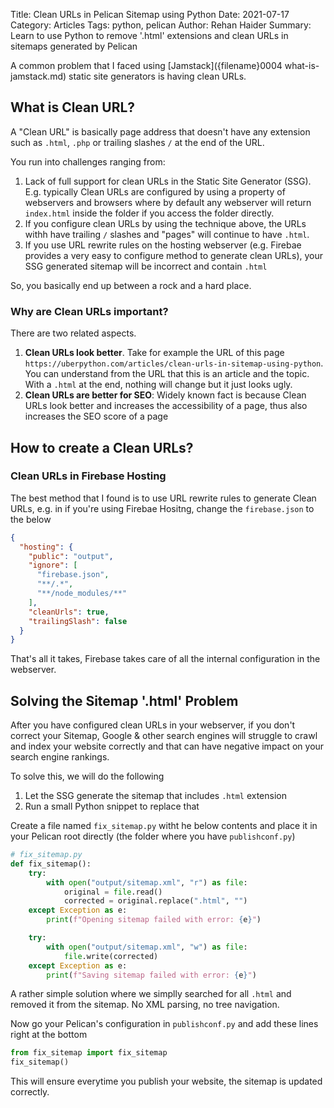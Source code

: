 Title: Clean URLs in Pelican Sitemap using Python
Date: 2021-07-17
Category: Articles
Tags: python, pelican
Author: Rehan Haider
Summary: Learn to use Python to remove '.html' extensions and clean URLs in sitemaps generated by Pelican

A common problem that I faced using [Jamstack]({filename}0004 what-is-jamstack.md) static site generators is having clean URLs. 

## What is Clean URL? 

A "Clean URL" is basically page address that doesn't have any extension such as `.html`, `.php` or trailing slashes `/` at the end of the URL. 

You run into challenges ranging from: 

1. Lack of full support for clean URLs in the Static Site Generator (SSG). E.g. typically Clean URLs are configured by using a property of webservers and browsers where by default any webserver will return `index.html` inside the folder if you access the folder directly. 
2. If you configure clean URLs by using the technique above, the URLs withh have trailing `/` slashes and "pages" will continue to have `.html`. 
3. If you use URL rewrite rules on the hosting webserver (e.g. Firebae provides a very easy to configure method to generate clean URLs), your SSG generated sitemap will be incorrect and contain `.html`

So, you basically end up between a rock and a hard place. 

### Why are Clean URLs important? 
There are two related aspects. 

1. **Clean URLs look better**. Take for example the URL of this page `https://uberpython.com/articles/clean-urls-in-sitemap-using-python`. You can understand from the URL that this is an article and the topic. With a `.html` at the end, nothing will change but it just looks ugly. 
2. **Clean URLs are better for SEO**: Widely known fact is because Clean URLs look better and increases the accessibility of a page, thus also increases the SEO score of a page

## How to create a Clean URLs? 

### Clean URLs in Firebase Hosting
The best method that I found is to use URL rewrite rules to generate Clean URLs, e.g. in if you're using Firebae Hositng, change the `firebase.json` to the below

```json
{
  "hosting": {
    "public": "output",
    "ignore": [
      "firebase.json",
      "**/.*",
      "**/node_modules/**"
    ],
    "cleanUrls": true,
    "trailingSlash": false
  }
}
```
That's all it takes, Firebase takes care of all the internal configuration in the webserver. 

## Solving the Sitemap '.html' Problem

After you have configured clean URLs in your webserver, if you don't correct your Sitemap, Google & other search engines will struggle to crawl and index your website correctly and that can have negative impact on your search engine rankings. 

To solve this, we will do the following

1. Let the SSG generate the sitemap that includes `.html` extension
2. Run a small Python snippet to replace that

Create a file named `fix_sitemap.py` witht he below contents and place it in your Pelican root directly (the folder where you have `publishconf.py`)

```python
# fix_sitemap.py
def fix_sitemap():
    try:
        with open("output/sitemap.xml", "r") as file:
            original = file.read()
            corrected = original.replace(".html", "")
    except Exception as e:
        print(f"Opening sitemap failed with error: {e}")

    try:
        with open("output/sitemap.xml", "w") as file:
            file.write(corrected)
    except Exception as e:
        print(f"Saving sitemap failed with error: {e}")
```
A rather simple solution where we simplly searched for all `.html` and removed it from the sitemap. No XML parsing, no tree navigation. 

Now go your Pelican's configuration in `publishconf.py` and add these lines right at the bottom
```python
from fix_sitemap import fix_sitemap
fix_sitemap()
```

This will ensure everytime you publish your website, the sitemap is updated correctly. 



